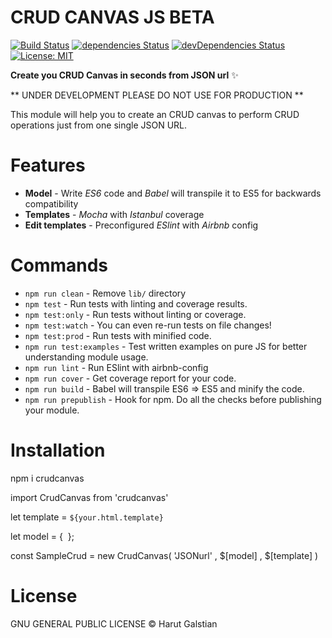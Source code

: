 # CRUD CANVAS JS BETA

[![Build Status](https://travis-ci.org/galstyangroup/crudcanvas.svg?branch=master)](https://travis-ci.org/galstyangroup/crudcanvas) [![dependencies Status](https://david-dm.org/flexdinesh/npm-module-boilerplate/status.svg)](https://david-dm.org/galstyangroup/crudcanvas) [![devDependencies Status](https://david-dm.org/galstyangroup/crudcanvas/dev-status.svg)](https://david-dm.org/galstyangroup/crudcanvas?type=dev) [![License: MIT](https://img.shields.io/badge/License-GNU-green.svg)](https://www.gnu.org/licenses/>)

**Create you CRUD Canvas in seconds from JSON url** ✨

** UNDER DEVELOPMENT PLEASE DO NOT USE FOR PRODUCTION **

This module will help you to create an CRUD canvas to perform CRUD operations just from one single JSON URL.

# Features

* **Model** - Write _ES6_ code and _Babel_ will transpile it to ES5 for backwards compatibility
* **Templates** - _Mocha_ with _Istanbul_ coverage
* **Edit templates** - Preconfigured _ESlint_ with _Airbnb_ config

# Commands
- `npm run clean` - Remove `lib/` directory
- `npm test` - Run tests with linting and coverage results.
- `npm test:only` - Run tests without linting or coverage.
- `npm test:watch` - You can even re-run tests on file changes!
- `npm test:prod` - Run tests with minified code.
- `npm run test:examples` - Test written examples on pure JS for better understanding module usage.
- `npm run lint` - Run ESlint with airbnb-config
- `npm run cover` - Get coverage report for your code.
- `npm run build` - Babel will transpile ES6 => ES5 and minify the code.
- `npm run prepublish` - Hook for npm. Do all the checks before publishing your module.

# Installation

npm i crudcanvas

import CrudCanvas from 'crudcanvas'​

let template = `${your.html.template}`


let model = {
​
};

const SampleCrud = new CrudCanvas( 'JSONurl' ,  $[model] , $[template]    )


# License

GNU GENERAL PUBLIC LICENSE © Harut Galstian
